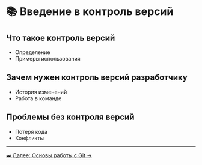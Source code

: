 <head>
  <link rel="stylesheet" type="text/css" href="style.css">
</head>

# 📚 Введение в контроль версий

## Что такое контроль версий
- Определение
- Примеры использования

## Зачем нужен контроль версий разработчику
- История изменений
- Работа в команде

## Проблемы без контроля версий
- Потеря кода
- Конфликты

---
[⏭ Далее: Основы работы с Git →](02_git_basics.md)
